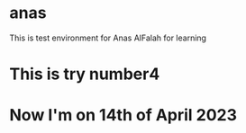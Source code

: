 # anas
This is test environment for Anas AlFalah for learning 
# This is try number4 
# Now I'm on 14th of April 2023
